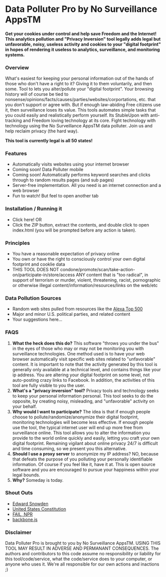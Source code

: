 Data Polluter Pro by No Surveillance AppsTM
=============================================
#### Get your cookies under control and help save Freedom and the Internet! This analytics pollution and "Privacy Inversion" tool legally adds legal but unfavorable, noisy, useless activity and cookies to your "digital footprint" in hopes of rendering it useless to analytics, surveillance, and monitoring systems. ####

### Overview ###
What's easiest for keeping your personal information out of the hands of those who don't have a right to it?  Giving it to them voluntarily, and then some. Tool to lets you alter/pollute your "digital footprint". Your browsing history will of course be tied to nonsense/opinions/facts/causes/parties/websites/corportations, etc. that you don't support or agree with. But if enough law-abiding Free citizens use it, then surveillance loses its value. This tools automates simple tasks that you could easily and realistically perform yourself. Its StubleUpon with anti-tracking and Freedom loving technology at its core. Fight technology with technology using the No Surveillance AppsTM data polluter. Join us and help reclaim privacy (the hard way).

**This tool is currently legal is all 50 states!** 

### Features ###
* Automatically visits websites using your internet browser
* Coming soon! Data Polluter mobile
* Coming soon! Automatically performs keyword searches and clicks through to random results pages (and sub pages)
* Server-free implementation. All you need is an internet connection and a web browser
* Fun to watch! But feel to open another tab

### Installation / Running it ###
* Click here! OR 
* Click the ZIP button, extract the contents, and double click to open index.html (you will be prompted before any action is taken).

### Principles ###
* You have a reasonable expectation of privacy online
* You own or have the right to consciously control your own digital footprint and cooklie data
* THIS TOOL DOES NOT condone/promote/scan/take-action-on/participate-in/store/access ANY content that is "too radical", in support of terrorism or murder, violent, threatening, racist, pornographic or otherwise illegal content/information/resources/links on the web/etc

### Data Pollution Sources ###
* Random web sites pulled from resources like the [Alexa Top 500](http://www.alexa.com/topsites)
* Major and minor U.S. political parties, and related content
* Your suggestions here...

### FAQS ###
1. **What the heck does this do?** This software "throws you under the bus" in the eyes of those who may or may not be monitoring you with surveillance technologies. One method used is to have your web browser automatically visit specific web sites related to "unfavorable" content. It is important to note that the activity generated by this tool is generally only available at a technical level, and contains things like your ip address. You are altering your digital footprint on some level, not auto-posting crazy links to Facebook. In addition, the activities of this tool are fully visible to you the user.
2. **What's a "privacy inversion" tool?** Privacy tools and technology seeks to keep your personal information personal. This tool seeks to do the opposite, by creating noisy, misleading, and "unfavorable" activity on your behalf. 
1. **Why would I want to participate?** The idea is that if enough people choose to pollute/randomize/anonymize their digital footprint, monitoring technologies will become less effective. If enough people use the tool, the typical internet user will end up more free from surveillance online. This tool allows you to alter the information you provide to the world online quickly and easily, letting you craft your own digital footprint. Remaining vigilant about online privacy 24/7 is difficult and time consuming, so we present you this alternative.
3. **Should I use a proxy server** to anonymize my IP address? NO, because that defeats the purpose of you polluting your personally identifiable information. Of course if you feel like it, have it at. This is open source software and you are encouraged to pursue your happiness within your legal bounds. 
1. **Why?** Someday is today.

### Shout Outs ###
* [Edward Snowden](http://en.wikipedia.org/wiki/Edward_Snowden)
* [United States Constitution](http://en.wikipedia.org/wiki/United_States_Constitution) 
* [FAIL, NPR](http://www.npr.org/blogs/itsallpolitics/2013/06/12/191046130/nsa-surveillance-fails-to-rile-congress)
* [backbone.js](http://backbonejs.org/)

### Disclaimer ###
Data Polluter Pro is brought to you by No Surveillance AppsTM. USING THIS TOOL MAY RESULT IN ADVERSE AND PERMANANT CONSEQUENCES. 
The authors and contributors to this code assume no responsibility or liability for this tool/code/service, what the code/service does to your computer, or anyone who uses it. We're all responsible for our own actions and inactions ;)

